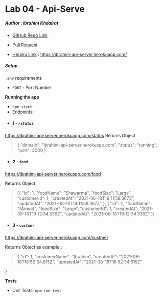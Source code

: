 
# Lab 04 -  Api-Serve

##### Author : Ibrahim Khdairat 

* [GitHub Repo Link](https://github.com/Ibrahim-Khdairat/api-server)

* [Pull Request](https://github.com/Ibrahim-Khdairat/api-server/pull/1)

* [Heroku Link](https://ibrahim-api-server.herokuapp.com/) : https://ibrahim-api-server.herokuapp.com/


##### Setup
`.env` requirements
  * `PORT` - Port Number

**Running the app**
* `npm start`
* Endpoints:
* ##### 1 -  `/status`
https://ibrahim-api-server.herokuapp.com/status
Returns Object

>{
  "domain": "ibrahim-api-server.herokuapp.com",
  "status": "running",
  "port": 3000
}

* ##### 2 -  `food`  
https://ibrahim-api-server.herokuapp.com/food


Returns Object

>[{
"id": 1,
"foodName": "Shawarma",
"foodSize": "Large",
"customerId": 1,
"createdAt": "2021-08-18T19:11:58.367Z",
"updatedAt": "2021-08-18T19:11:58.367Z"
},
{
"id": 2,
"foodName": "Mansaf",
"foodSize": "Large",
"customerId": 1,
"createdAt": "2021-08-18T19:12:34.336Z",
"updatedAt": "2021-08-18T19:12:34.336Z"
}]

* ##### 3 -  `custmer`  
https://ibrahim-api-server.herokuapp.com/custmer


Returns Object as example : 

>{
  "id": 1,
  "customerName": "Ibrahim",
  "createdAt": "2021-08-18T18:52:34.615Z",
  "updatedAt": "2021-08-18T18:52:34.615Z"

}

**Tests**
* Unit Tests: `npm run test`


